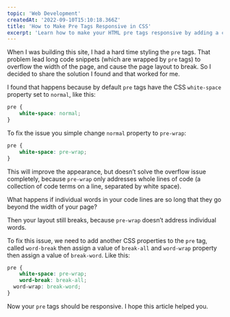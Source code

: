 ```yaml
---
topic: 'Web Development'
createdAt: '2022-09-10T15:10:18.366Z'
title: 'How to Make Pre Tags Responsive in CSS'
excerpt: 'Learn how to make your HTML pre tags responsive by adding a couple of CSS properties'
---
```


When I was building this site, I had a hard time styling the `pre` tags. That problem lead long code snippets (which are wrapped by `pre` tags) to overflow the width of the page, and cause the page layout to break. So I decided to share the solution I found and that worked for me.

I found that happens because by default `pre` tags have the CSS `white-space` property set to `normal`, like this:

```css
pre {
	white-space: normal;
}
```

To fix the issue you simple change `normal` property to `pre-wrap`:

```css
pre {
	white-space: pre-wrap;
}
```

This will improve the appearance, but doesn’t solve the overflow issue completely, because `pre-wrap` only addresses whole lines of code (a collection of code terms on a line, separated by white space).

What happens if individual words in your code lines are so long that they go beyond the width of your page?

Then your layout still breaks, because `pre-wrap` doesn’t address individual words.

To fix this issue, we need to add another CSS properties to the `pre` tag, called `word-break` then assign a value of `break-all` and `word-wrap` property then assign a value of `break-word`. Like this:

```css
pre {
	white-space: pre-wrap;
	word-break: break-all;
  word-wrap: break-word;
}
```

Now your `pre` tags should be responsive. I hope this article helped you.

